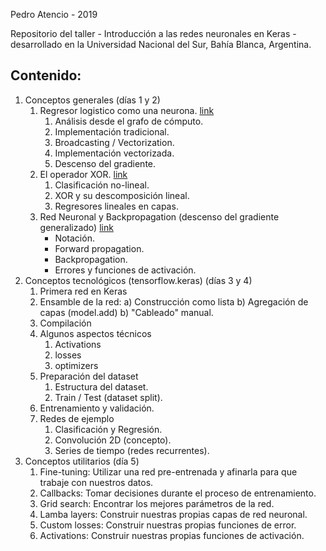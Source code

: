 Pedro Atencio - 2019

Repositorio del taller - Introducción a las redes neuronales en Keras - desarrollado en la Universidad Nacional del Sur, Bahía Blanca, Argentina.


## Contenido:

1. Conceptos generales (días 1 y 2)
    1. Regresor logistico como una neurona. <a href="https://colab.research.google.com/drive/1G4FS7fqJYl0iq3m1oX9IWrH7l6iCymMd">link</a>
        1. Análisis desde el grafo de cómputo.
        2. Implementación tradicional.
        3. Broadcasting / Vectorization.
        4. Implementación vectorizada.
        5. Descenso del gradiente.
    2. El operador XOR. <a href="https://colab.research.google.com/drive/1cdyj7wISIXyg1TIjX88vXlGZgTfXOPlp">link</a>
        1. Clasificación no-lineal.
        2. XOR y su descomposición lineal.
        3. Regresores lineales en capas.
    3. Red Neuronal y Backpropagation (descenso del gradiente generalizado) <a href="https://colab.research.google.com/drive/1nQ69bRBGqe8sbtT10WhchyXr6Kvd14fL">link</a>
        - Notación.
        - Forward propagation.
        - Backpropagation.
        - Errores y funciones de activación.
2. Conceptos tecnológicos (tensorflow.keras) (días 3 y 4)
    1. Primera red en Keras 
    2. Ensamble de la red: a) Construcción como lista b) Agregación de capas (model.add) b) "Cableado" manual.
    3. Compilación
    4. Algunos aspectos técnicos
        1. Activations
        2. losses
        3. optimizers
    5. Preparación del dataset
        1. Estructura del dataset.
        2. Train / Test (dataset split).
    6. Entrenamiento y validación.
    7. Redes de ejemplo
        1. Clasificación y Regresión.
        2. Convolución 2D (concepto).
        3. Series de tiempo (redes recurrentes).
3. Conceptos utilitarios (día 5)
    1. Fine-tuning: Utilizar una red pre-entrenada y afinarla para que trabaje con nuestros datos.
    2. Callbacks: Tomar decisiones durante el proceso de entrenamiento.
    3. Grid search: Encontrar los mejores parámetros de la red.
    4. Lamba layers: Construir nuestras propias capas de red neuronal.
    5. Custom losses: Construir nuestras propias funciones de error.
    6. Activations: Construir nuestras propias funciones de activación.
